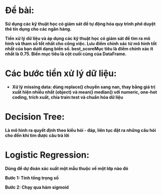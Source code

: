 # Đề bài:
**Sử dụng các kỹ thuật học có giám sát để tự động hóa quy trình phê duyệt thẻ tín dụng cho các ngân hàng.**

**Tiền xử lý dữ liệu và áp dụng các kỹ thuật học có giám sát để tìm ra mô hình và tham số tốt nhất cho công việc. Lưu điểm chính xác từ mô hình tốt nhất của bạn dưới dạng biến số. best_scoreMục tiêu là điểm chính xác ít nhất là 0.75. Biến mục tiêu là cột cuối cùng của DataFrame.**

# Các bước tiền xử lý dữ liệu:
- **Xử lý missing data: dùng replace() chuyển sang nan, thay bằng giá trị xuất hiện nhiều nhất (object) và mean() median() với numeric, one-hot coding, trích xuất, chia train:test và chuẩn hóa dữ liệu**

# Decision Tree:
**Là mô hình ra quyết định theo kiểu hỏi - đáp, liên tục đặt ra những câu hỏi cho đến khi tìm được câu trả lời**

# Logistic Regression:
**Dùng để dự đoán xác suất một mẫu thuộc về một lớp nào đó**

**Bước 1: Tính tổng trọng số**

**Bước 2: Chạy qua hàm sigmoid**


